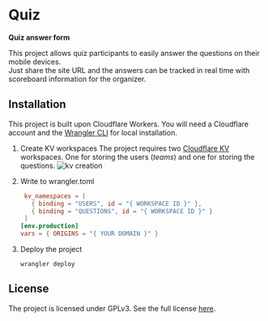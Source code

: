 # Quiz

**Quiz answer form**

This project allows quiz participants to easily answer the questions on their mobile devices.  
Just share the site URL and the answers can be tracked in real time with scoreboard information for the organizer.

## Installation

This project is built upon Cloudflare Workers. You will need a Cloudflare account and
the [Wrangler CLI](https://developers.cloudflare.com/workers/wrangler/) for local installation.

1. Create KV workspaces
   The project requires two [Cloudflare KV](https://developers.cloudflare.com/workers/runtime-apis/kv/) workspaces. One
   for storing the users (_teams_) and one for storing the questions.
   ![kv creation](https://i.imgur.com/dzp0mPP.png)

2. Write to wrangler.toml
   ```TOML
    kv_namespaces = [
      { binding = "USERS", id = "{ WORKSPACE ID }" },
      { binding = "QUESTIONS", id = "{ WORKSPACE ID }" }
    ]
   [env.production]
   vars = { ORIGINS = "{ YOUR DOMAIN }" }
   ```

3. Deploy the project
    ```SH
    wrangler deploy
    ```

## License

The project is licensed under GPLv3. See the full license [here](LICENSE).
